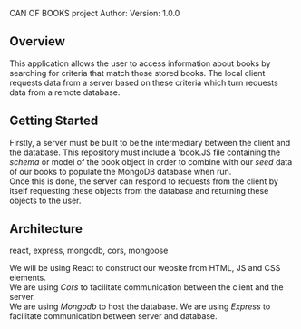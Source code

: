 CAN OF BOOKS project
Author:
Version: 1.0.0

## Overview

<!-- Provide a high level overview of what this application is and why you are building it, beyond the fact that it's an assignment for this class. (i.e. What's your problem domain?) -->

This application allows the user to access information about books by searching for criteria that match those stored books. The local client requests data from a server based on these criteria which turn requests data from a remote database.

## Getting Started

<!-- What are the steps that a user must take in order to build this app on their own machine and get it running? -->

Firstly, a server must be built to be the intermediary between the client and the database. This repository must include a 'book.JS file containing the _schema_ or model of the book object in order to combine with our _seed_ data of our books to populate the MongoDB database when run.  
Once this is done, the server can respond to requests from the client by itself requesting these objects from the database and returning these objects to the user.

## Architecture

react, express, mongodb, cors, mongoose

<!-- Provide a detailed description of the application design. What technologies (languages, libraries, etc) you're using, and any other relevant design information. -->

We will be using React to construct our website from HTML, JS and CSS elements.  
We are using _Cors_ to facilitate communication between the client and the server.  
We are using _Mongodb_ to host the database.
We are using _Express_ to facilitate communication between server and database.
